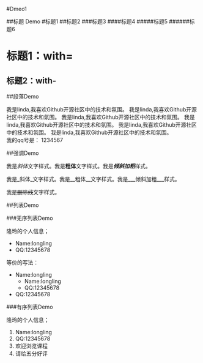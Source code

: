 #Dmeo1

##标题 Demo
#标题1
##标题2
###标题3
####标题4
#####标题5
######标题6

标题1：with=
===

标题2：with-
---

##段落Demo

我是linda,我喜欢Github开源社区中的技术和氛围。  我是linda,我喜欢Github开源社区中的技术和氛围。  我是linda,我喜欢Github开源社区中的技术和氛围。  我是linda,我喜欢Github开源社区中的技术和氛围。  我是linda,我喜欢Github开源社区中的技术和氛围。  我是linda,我喜欢Github开源社区中的技术和氛围。  
    我的qq号是：
    1234567


##强调Demo

我是*斜体*文字样式。我是**粗体**文字样式。我是***倾斜加粗***样式。

我是_斜体_文字样式。我是__粗体__文字样式。我是___倾斜加粗___样式。

我是~~删除线~~文字样式。


##列表Demo

###无序列表Demo

隆玲的个人信息；
* Name:longling
* QQ:12345678

等价的写法：
- Name:longling
  - Name:longling
  - QQ:12345678
- QQ:12345678

###有序列表Demo

隆玲的个人信息；

1. Name:longling
2. QQ:12345678
4. 欢迎浏览课程
3. 请给五分好评